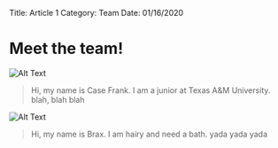 Title: Article 1
Category: Team
Date: 01/16/2020


# Meet the team!
![Alt Text]({static}picture2.jpg) 
> Hi, my name is Case Frank. I am a junior at Texas A&M University.  blah, blah blah

![Alt Text]({static}picture3.png) 
> Hi, my name is Brax. I am hairy and need a bath. yada yada yada
